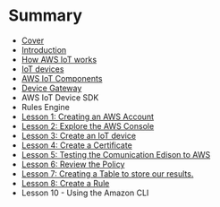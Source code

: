 # Summary

* [Cover](README.md)
* [Introduction](documentation/Introduction.md)
* [How AWS IoT works](how_aws_iot_works.md)
* [IoT devices](iot_devices.md)
* [AWS IoT Components](aws_iot_components.md)
* [Device Gateway](device_gateway.md)
* AWS IoT Device SDK
* Rules Engine
* [Lesson 1: Creating an AWS Account](lesson_1_creating_an_aws_account.md)
* [Lesson 2: Explore the AWS Console](lesson_2_explore_the_aws_console.md)
* [Lesson 3: Create an IoT device](lesson_3_create_an_iot_device.md)
* [Lesson 4: Create a Certificate](lesson_4_create_a_certificate.md)
* [Lesson 5: Testing the Comunication Edison to AWS](lesson_5_testing_comm.md)
* [Lesson 6: Review the Policy](lesson_5_create_a_policy.md)
* [Lesson 7: Creating a Table to store our results.](lesson_7_creating_a_table_to_store_our_results.md)
* [Lesson 8: Create a Rule](lesson_8_create_a_rule.md)
* Lesson 10 - Using the Amazon CLI

